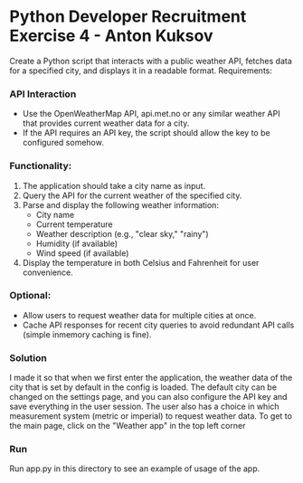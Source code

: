 # Python Developer Recruitment Exercise 4 - Anton Kuksov

Create a Python script that interacts with a public weather API, fetches data for a specified city, and
displays it in a readable format.
Requirements:

### API Interaction
   - Use the OpenWeatherMap API, api.met.no or any similar weather API that provides
   current weather data for a city.
   - If the API requires an API key, the script should allow the key to be configured somehow.
### Functionality:
   1. The application should take a city name as input.
   2. Query the API for the current weather of the specified city.
   3. Parse and display the following weather information:
      - City name
      - Current temperature
      - Weather description (e.g., "clear sky," "rainy")
      - Humidity (if available)
      - Wind speed (if available)
   4. Display the temperature in both Celsius and Fahrenheit for user convenience.
### Optional:
- Allow users to request weather data for multiple cities at once.
- Cache API responses for recent city queries to avoid redundant API calls (simple inmemory caching is fine).

### Solution

I made it so that when we first enter the application, the weather data of the city that is set by default in the config is loaded. The default city can be changed on the settings page, and you can also configure the API key and save everything in the user session. The user also has a choice in which measurement system (metric or imperial) to request weather data.
To get to the main page, click on the "Weather app" in the top left corner

### Run

Run app.py in this directory to see an example of usage of the app.
